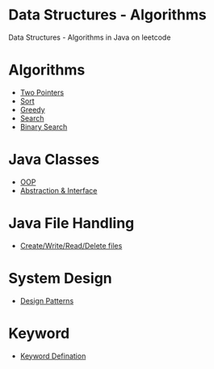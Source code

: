 # Data Structures - Algorithms
Data Structures - Algorithms in Java on leetcode

# Algorithms
- [Two Pointers](https://github.com/Programming-Everywhere/DataStructures-Algorithms/blob/master/TwoPointers.md)
- [Sort](https://github.com/Programming-Everywhere/DataStructures-Algorithms/blob/master/Sort.md)
- [Greedy](https://github.com/Programming-Everywhere/DataStructures-Algorithms/blob/master/Greedy.md)
- [Search](https://github.com/Programming-Everywhere/DataStructures-Algorithms/blob/master/Search.md)
- [Binary Search](https://github.com/Programming-Everywhere/DataStructures-Algorithms/blob/master/BinarySearch.md)
# Java Classes
- [OOP](https://github.com/Programming-Everywhere/DataStructures-Algorithms/blob/master/OOP.md)
- [Abstraction & Interface](https://github.com/Programming-Everywhere/DataStructures-Algorithms/blob/master/AbstractionInterface.md)

# Java File Handling
- [Create/Write/Read/Delete files]()

# System Design
- [Design Patterns](https://github.com/Programming-Everywhere/DataStructures-Algorithms/blob/master/DesignPatterns.md)

# Keyword
- [Keyword Defination](https://github.com/Programming-Everywhere/DataStructures-Algorithms/blob/master/Keyword.md)
